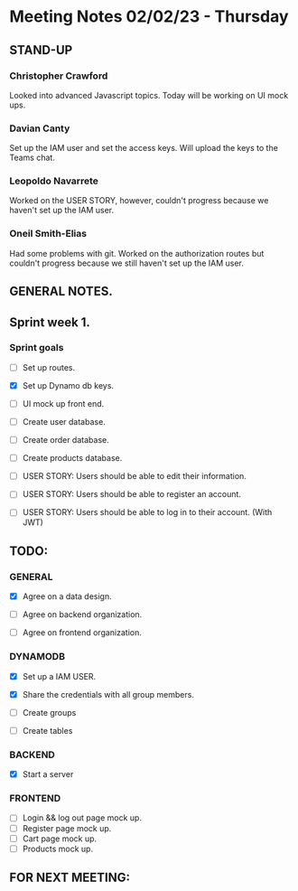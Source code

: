 # Meeting Notes 02/02/23 - Thursday

## STAND-UP
### Christopher Crawford

Looked into advanced Javascript topics. Today will be working on UI mock ups.

### Davian Canty

Set up the IAM user and set the access keys. Will upload the keys to the Teams chat.

### Leopoldo Navarrete

Worked on the USER STORY, however, couldn't progress because we haven't set up the IAM user.

### Oneil Smith-Elias

Had some problems with git. Worked on the authorization routes but couldn't progress because we still haven't set up the IAM user.

## GENERAL NOTES.

## Sprint week 1.
### Sprint goals
- [ ] Set up routes.
- [x] Set up Dynamo db keys.
- [ ] UI mock up front end.
- [ ] Create user database.
- [ ] Create order database.
- [ ] Create products database.
- [ ] USER STORY: Users should be able to edit their information.
- [ ] USER STORY: Users should be able to register an account.
- [ ] USER STORY: Users should be able to log in to their account. (With JWT)


## TODO:
### GENERAL
- [x] Agree on a data design.

- [ ] Agree on backend organization.

- [ ] Agree on frontend organization.

### DYNAMODB
- [x] Set up a IAM USER.

- [x] Share the credentials with all group members.

- [ ] Create groups

- [ ] Create tables

### BACKEND
- [x] Start a server


### FRONTEND
- [ ] Login && log out page mock up.
- [ ] Register page mock up.
- [ ] Cart page mock up.
- [ ] Products mock up.

## FOR NEXT MEETING:
